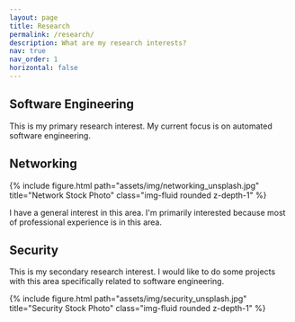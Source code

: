 ```yaml
---
layout: page
title: Research
permalink: /research/
description: What are my research interests?
nav: true
nav_order: 1
horizontal: false
---
```


## Software Engineering

This is my primary research interest. My current focus is on automated software engineering.

## Networking

<div class="row">
    <div class="col-sm mt-3 mt-md-0">
        {% include figure.html path="assets/img/networking_unsplash.jpg" title="Network Stock Photo" class="img-fluid rounded z-depth-1" %}
    </div>
</div>

I have a general interest in this area. I'm primarily interested because most of professional experience is in this area.

## Security

This is my secondary research interest. I would like to do some projects with this area specifically related to software engineering.

<div class="row">
    <div class="col-sm mt-3 mt-md-0">
        {% include figure.html path="assets/img/security_unsplash.jpg" title="Security Stock Photo" class="img-fluid rounded z-depth-1" %}
    </div>
</div>